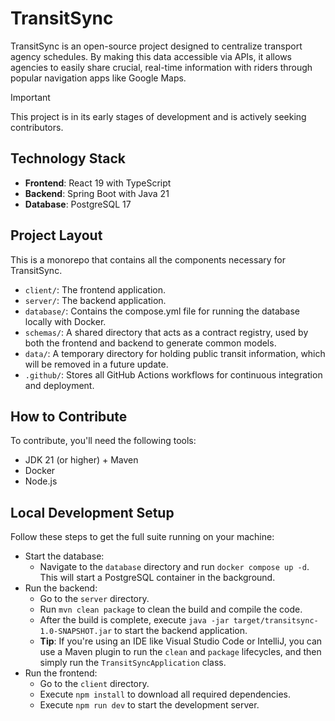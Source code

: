 # TransitSync

TransitSync is an open-source project designed to centralize transport agency schedules. By making this data accessible via APIs, it allows agencies to easily share crucial, real-time information with riders through popular navigation apps like Google Maps.

> [!IMPORTANT]
> This project is in its early stages of development and is actively seeking contributors.

## Technology Stack
- **Frontend**: React 19 with TypeScript
- **Backend**: Spring Boot with Java 21
- **Database**: PostgreSQL 17

## Project Layout

This is a monorepo that contains all the components necessary for TransitSync.

- `client/`: The frontend application.
- `server/`: The backend application.
- `database/`: Contains the compose.yml file for running the database locally with Docker.
- `schemas/`: A shared directory that acts as a contract registry, used by both the frontend and backend to generate common models.
- `data/`: A temporary directory for holding public transit information, which will be removed in a future update.
- `.github/`: Stores all GitHub Actions workflows for continuous integration and deployment.

## How to Contribute

To contribute, you'll need the following tools:
- JDK 21 (or higher) + Maven
- Docker
- Node.js

## Local Development Setup
Follow these steps to get the full suite running on your machine:

- Start the database:
    - Navigate to the `database` directory and run `docker compose up -d`. This will start a PostgreSQL container in the background.
- Run the backend:
    - Go to the `server` directory.
    - Run `mvn clean package` to clean the build and compile the code.
    - After the build is complete, execute `java -jar target/transitsync-1.0-SNAPSHOT.jar` to start the backend application.
    - **Tip**: If you're using an IDE like Visual Studio Code or IntelliJ, you can use a Maven plugin to run the `clean` and `package` lifecycles, and then simply run the `TransitSyncApplication` class.
- Run the frontend:
    - Go to the `client` directory.
    - Execute `npm install` to download all required dependencies.
    - Execute `npm run dev` to start the development server.







